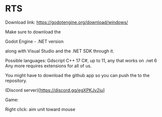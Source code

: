 # RTS
Download link: https://godotengine.org/download/windows/

Make sure to download the

Godot Engine - .NET version

along with Visual Studio and the .NET SDK through it.

Possible languages:
Gdscript
C++ 17
C#, up to 11, any that works on .net 6
Any more requires extensions for all of us.

You might have to download the github app so you can push the to the repository.

(Discord server)[https://discord.gg/egXPKJv2ju]

Game:

Right click: aim unit toward mouse
